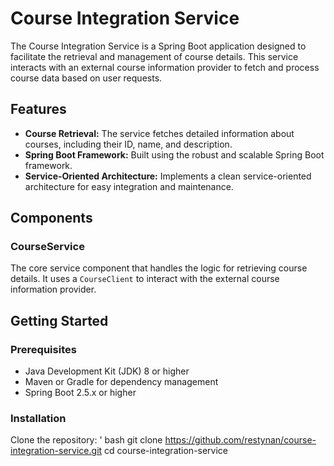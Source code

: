 # Course Integration Service

The Course Integration Service is a Spring Boot application designed to facilitate the retrieval and management of course details. This service interacts with an external course information provider to fetch and process course data based on user requests.

## Features

- **Course Retrieval:** The service fetches detailed information about courses, including their ID, name, and description.
- **Spring Boot Framework:** Built using the robust and scalable Spring Boot framework.
- **Service-Oriented Architecture:** Implements a clean service-oriented architecture for easy integration and maintenance.

## Components

### CourseService

The core service component that handles the logic for retrieving course details. It uses a `CourseClient` to interact with the external course information provider.

## Getting Started
### Prerequisites
- Java Development Kit (JDK) 8 or higher
- Maven or Gradle for dependency management
- Spring Boot 2.5.x or higher

### Installation
Clone the repository:
' bash 
git clone https://github.com/restynan/course-integration-service.git
cd course-integration-service
